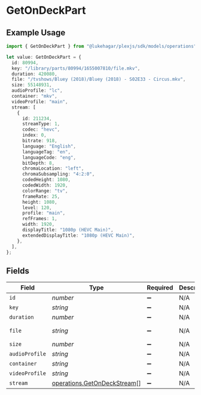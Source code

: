 # GetOnDeckPart

## Example Usage

```typescript
import { GetOnDeckPart } from "@lukehagar/plexjs/sdk/models/operations";

let value: GetOnDeckPart = {
  id: 80994,
  key: "/library/parts/80994/1655007810/file.mkv",
  duration: 420080,
  file: "/tvshows/Bluey (2018)/Bluey (2018) - S02E33 - Circus.mkv",
  size: 55148931,
  audioProfile: "lc",
  container: "mkv",
  videoProfile: "main",
  stream: [
    {
      id: 211234,
      streamType: 1,
      codec: "hevc",
      index: 0,
      bitrate: 918,
      language: "English",
      languageTag: "en",
      languageCode: "eng",
      bitDepth: 8,
      chromaLocation: "left",
      chromaSubsampling: "4:2:0",
      codedHeight: 1080,
      codedWidth: 1920,
      colorRange: "tv",
      frameRate: 25,
      height: 1080,
      level: 120,
      profile: "main",
      refFrames: 1,
      width: 1920,
      displayTitle: "1080p (HEVC Main)",
      extendedDisplayTitle: "1080p (HEVC Main)",
    },
  ],
};
```

## Fields

| Field                                                                             | Type                                                                              | Required                                                                          | Description                                                                       | Example                                                                           |
| --------------------------------------------------------------------------------- | --------------------------------------------------------------------------------- | --------------------------------------------------------------------------------- | --------------------------------------------------------------------------------- | --------------------------------------------------------------------------------- |
| `id`                                                                              | *number*                                                                          | :heavy_minus_sign:                                                                | N/A                                                                               | 80994                                                                             |
| `key`                                                                             | *string*                                                                          | :heavy_minus_sign:                                                                | N/A                                                                               | /library/parts/80994/1655007810/file.mkv                                          |
| `duration`                                                                        | *number*                                                                          | :heavy_minus_sign:                                                                | N/A                                                                               | 420080                                                                            |
| `file`                                                                            | *string*                                                                          | :heavy_minus_sign:                                                                | N/A                                                                               | /tvshows/Bluey (2018)/Bluey (2018) - S02E33 - Circus.mkv                          |
| `size`                                                                            | *number*                                                                          | :heavy_minus_sign:                                                                | N/A                                                                               | 55148931                                                                          |
| `audioProfile`                                                                    | *string*                                                                          | :heavy_minus_sign:                                                                | N/A                                                                               | lc                                                                                |
| `container`                                                                       | *string*                                                                          | :heavy_minus_sign:                                                                | N/A                                                                               | mkv                                                                               |
| `videoProfile`                                                                    | *string*                                                                          | :heavy_minus_sign:                                                                | N/A                                                                               | main                                                                              |
| `stream`                                                                          | [operations.GetOnDeckStream](../../../sdk/models/operations/getondeckstream.md)[] | :heavy_minus_sign:                                                                | N/A                                                                               |                                                                                   |